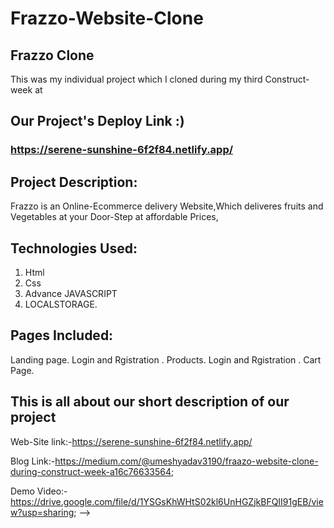 # Frazzo-Website-Clone


## Frazzo Clone

This was my individual project which I cloned during my third Construct-week at

## Our Project's Deploy Link :)

### https://serene-sunshine-6f2f84.netlify.app/

## Project Description:
Frazzo is an Online-Ecommerce delivery Website,Which deliveres fruits and Vegetables at your Door-Step at affordable Prices,
## Technologies Used:
1. Html
2. Css
3. Advance JAVASCRIPT
4. LOCALSTORAGE.

## Pages Included:

Landing page.
Login and Rgistration .
Products.
Login and Rgistration .
Cart Page.

## This is all about our short description of our project

 Web-Site link:-https://serene-sunshine-6f2f84.netlify.app/

Blog Link:-https://medium.com/@umeshyadav3190/fraazo-website-clone-during-construct-week-a16c76633564;

Demo Video:-https://drive.google.com/file/d/1YSGsKhWHtS02kl6UnHGZjkBFQII91gEB/view?usp=sharing; -->



<!-- ### some snapshots of our cloned website are below:

This is the landing page of the website:

![snap1](https://user-images.githubusercontent.com/91534605/141649437-f79799b7-9534-425e-8ae1-6b69fc3bd92c.png) -->




